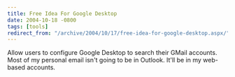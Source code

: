 ```yaml
---
title: Free Idea For Google Desktop
date: 2004-10-18 -0800
tags: [tools]
redirect_from: "/archive/2004/10/17/free-idea-for-google-desktop.aspx/"
---
```


Allow users to configure Google Desktop to search their GMail accounts.
Most of my personal email isn't going to be in Outlook. It'll be in my
web-based accounts.

